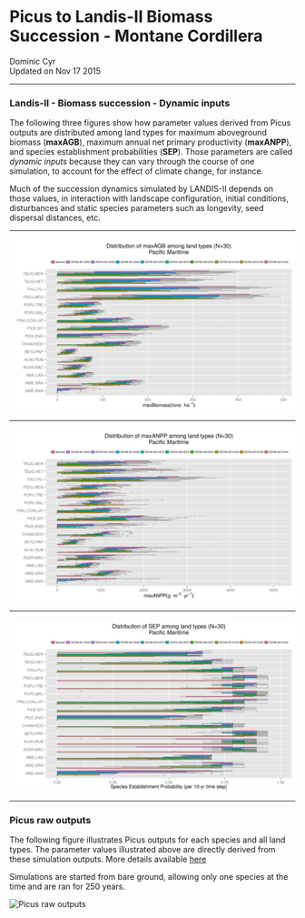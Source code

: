 # Picus to Landis-II Biomass Succession - Montane Cordillera
Dominic Cyr  
Updated on Nov 17 2015

-------











### Landis-II - Biomass succession - Dynamic inputs

The following three figures show how parameter values derived from Picus outputs are distributed among land types for maximum aboveground biomass (**maxAGB**), maximum annual net primary productivity (**maxANPP**), and species establishment probabilities (**SEP**). Those parameters are called *dynamic inputs* because they can vary through the course of one simulation, to account for the effect of climate change, for instance.

Much of the succession dynamics simulated by LANDIS-II depends on those values, in interaction with landscape configuration, initial conditions, disturbances and static species parameters such as longevity, seed dispersal distances, etc.

-------

![Picus inferred maxAGB](..//figures/ParamDistrib_maxAGB_PM.png)


-------

![Picus inferred maxANPP](..//figures/ParamDistrib_maxANPP_PM.png)


-------

![Picus inferred SEP](..//figures/ParamDistrib_SEP_PM.png)

-------

### Picus raw outputs


The following figure illustrates Picus outputs for each species and all land types. The parameter values illustrated above are directly derived from these simulation outputs. More details available [here](https://github.com/dcyr/PicusToLandisIIBiomassSuccession)

Simulations are started from bare ground, allowing only one species at the time and are ran for 250 years.


![Picus raw outputs](..//figures/picusGrowth_PM.png)

